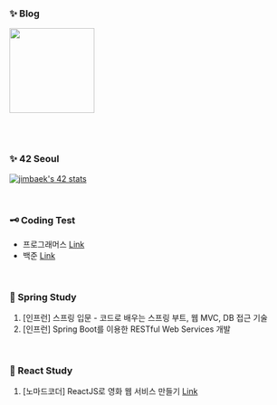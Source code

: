 <!--
**inbdni/inbdni** is a ✨ _special_ ✨ repository because its `README.md` (this file) appears on your GitHub profile.
-->

### ✨ Blog

<a href="https://peachh.tistory.com/" target="_black">
  <img src="https://img1.daumcdn.net/thumb/C428x428/?scode=mtistory2&fname=https%3A%2F%2Ftistory1.daumcdn.net%2Ftistory%2F4323528%2Fattach%2F97e1b185657147d0a3a08ca5ad121618" width=150px />
</a>

<br><br>

### ✨ 42 Seoul

[![jimbaek's 42 stats](https://badge42.herokuapp.com/api/stats/jimbaek)](https://github.com/JaeSeoKim/badge42)

<!-- C Piscine
[![jimbaek's 42 stats](https://badge42.herokuapp.com/api/stats/jimbaek?privacyEmail=true&cursus=C%20Piscine)](https://github.com/JaeSeoKim/badge42)
-->

<br>

### 🗝 Coding Test

* 프로그래머스 [Link](https://github.com/inbdni/Programmers)
* 백준 [Link](https://github.com/inbdni/Baekjoon)

<br>

### 🌱 Spring Study

1. [인프런] 스프링 입문 - 코드로 배우는 스프링 부트, 웹 MVC, DB 접근 기술
2. [인프런] Spring Boot를 이용한 RESTful Web Services 개발

<br>

### 🌱 React Study

1. [노마드코더] ReactJS로 영화 웹 서비스 만들기 [Link](https://github.com/inbdni/movie_app)

<br>

<!--
Here are some ideas to get you started:
- 🔭 I’m currently working on ...
- 🌱 I’m currently learning ...
- 👯 I’m looking to collaborate on ...
- 🤔 I’m looking for help with ...
- 💬 Ask me about ...
- 📫 How to reach me: ...
- 😄 Pronouns: ...
- ⚡ Fun fact: ...
-->
